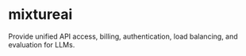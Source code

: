 # mixtureai
Provide unified API access, billing, authentication, load balancing, and evaluation for LLMs.
